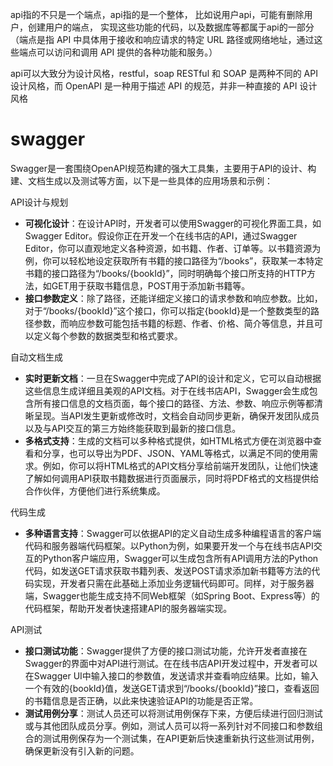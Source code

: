 api指的不只是一个端点，api指的是一个整体，
比如说用户api，可能有删除用户，创建用户的端点，
实现这些功能的代码，以及数据库等都属于api的一部分
（端点是指 API 中具体用于接收和响应请求的特定 URL 路径或网络地址，通过这些端点可以访问和调用 API 提供的各种功能和服务。）

api可以大致分为设计风格，restful，soap
RESTful 和 SOAP 是两种不同的 API 设计风格，而 OpenAPI 是一种用于描述 API 的规范，并非一种直接的 API 设计风格 

# swagger
Swagger是一套围绕OpenAPI规范构建的强大工具集，主要用于API的设计、构建、文档生成以及测试等方面，以下是一些具体的应用场景和示例：

 API设计与规划
- **可视化设计**：在设计API时，开发者可以使用Swagger的可视化界面工具，如Swagger Editor。假设你正在开发一个在线书店的API，通过Swagger Editor，你可以直观地定义各种资源，如书籍、作者、订单等。以书籍资源为例，你可以轻松地设定获取所有书籍的接口路径为“/books”，获取某一本特定书籍的接口路径为“/books/{bookId}”，同时明确每个接口所支持的HTTP方法，如GET用于获取书籍信息，POST用于添加新书籍等。
- **接口参数定义**：除了路径，还能详细定义接口的请求参数和响应参数。比如，对于“/books/{bookId}”这个接口，你可以指定{bookId}是一个整数类型的路径参数，而响应参数可能包括书籍的标题、作者、价格、简介等信息，并且可以定义每个参数的数据类型和格式要求。

 自动文档生成
- **实时更新文档**：一旦在Swagger中完成了API的设计和定义，它可以自动根据这些信息生成详细且美观的API文档。对于在线书店API，Swagger会生成包含所有接口信息的文档页面，每个接口的路径、方法、参数、响应示例等都清晰呈现。当API发生更新或修改时，文档会自动同步更新，确保开发团队成员以及与API交互的第三方始终能获取到最新的接口信息。
- **多格式支持**：生成的文档可以多种格式提供，如HTML格式方便在浏览器中查看和分享，也可以导出为PDF、JSON、YAML等格式，以满足不同的使用需求。例如，你可以将HTML格式的API文档分享给前端开发团队，让他们快速了解如何调用API获取书籍数据进行页面展示，同时将PDF格式的文档提供给合作伙伴，方便他们进行系统集成。

 代码生成
- **多种语言支持**：Swagger可以依据API的定义自动生成多种编程语言的客户端代码和服务器端代码框架。以Python为例，如果要开发一个与在线书店API交互的Python客户端应用，Swagger可以生成包含所有API调用方法的Python代码，如发送GET请求获取书籍列表、发送POST请求添加新书籍等方法的代码实现，开发者只需在此基础上添加业务逻辑代码即可。同样，对于服务器端，Swagger也能生成支持不同Web框架（如Spring Boot、Express等）的代码框架，帮助开发者快速搭建API的服务器端实现。

 API测试
- **接口测试功能**：Swagger提供了方便的接口测试功能，允许开发者直接在Swagger的界面中对API进行测试。在在线书店API开发过程中，开发者可以在Swagger UI中输入接口的参数值，发送请求并查看响应结果。比如，输入一个有效的{bookId}值，发送GET请求到“/books/{bookId}”接口，查看返回的书籍信息是否正确，以此来快速验证API的功能是否正常。
- **测试用例分享**：测试人员还可以将测试用例保存下来，方便后续进行回归测试或与其他团队成员分享。例如，测试人员可以将一系列针对不同接口和参数组合的测试用例保存为一个测试集，在API更新后快速重新执行这些测试用例，确保更新没有引入新的问题。 